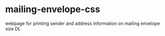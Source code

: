 # mailing-envelope-css

webpage for printing sender and address information on mailing envelope size DL

